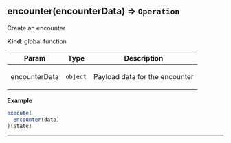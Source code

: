 <a name="encounter"></a>

## encounter(encounterData) ⇒ <code>Operation</code>
Create an encounter

**Kind**: global function  
<table>
  <thead>
    <tr>
      <th>Param</th><th>Type</th><th>Description</th>
    </tr>
  </thead>
  <tbody>
<tr>
    <td>encounterData</td><td><code>object</code></td><td><p>Payload data for the encounter</p>
</td>
    </tr>  </tbody>
</table>

**Example**  
```js
execute(
  encounter(data)
)(state)
```

* * *

